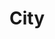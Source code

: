 ---
layout: category
id: city
nav: true
nav-order: 2
title: City
intro: Head for the buzz of the city, dipping into festive markets and catching dazzling shows as you soak up the electric atmosphere in the run-up to Christmas...
contents:
  - p: Match your luxury hotel pick with an outfit to suit your escape. From days exploring bustling markets and foodie gems, to evenings that require a smarter look for checking-in to talked-about restaurants and catching that must-see show, pair your boutique stay with a boutique look.
  - p: For her, a jumpsuit is perfect for layering with a cosy turtle neck, or they can match a long-sleeve evening dress with thick tights for a stylish evening look. For him, there’s no need look stuffy either, with warm pattern shirts dressed with a cord overshirt. Keep the kids toasty with thick statement knits that won’t lead to any complaints about the cold.
offers-title: Find your perfect city escape

products:
  - id: womens
    name: Women
    link: https://www.fatface.com/women
    product-list:
      - id: 948023
        name: Talia Cord Jumpsuit
        price: "59.50"
        link: "#product-link"
      - id: 948393
        name: Enise Stripe Turtle Neck
        price: "29.50"
        link: "#product-link"
      - id: 948014
        name: Ariana Silhouette Floral Dress
        price: "56.00"
        link: "#product-link"
      - id: 949690
        name: Camel Wool Coat
        price: "150.00"
        link: "#product-link"

  - id: mens
    name: Men
    link: https://www.fatface.com/men
    product-list:
      - id: 945544
        name: Cord Overshirt
        price: "55.00"
        link: "#product-link"
      - id: 946046
        name: Huckstepper Stripe Shirt
        price: "49.50"
        link: "#product-link"
      - id: 945134
        name: product title
        price: "59.00"
        link: Slim Dark Vintage Wash Jeans
      - id: 945476
        name: Cashmere Crew Sweat
        price: "99.00"
        link: "#product-link"

  - id: kids
    name: Kids
    link: https://www.fatface.com/kids
    product-list:
      - id: 948876
        name: Jade Embroidered Star Cord Dress
        price: "29.50"
        link: "#product-link"
      - id: 948882
        name: Lazer Spot Moleskin Penny Pinafore
        price: "22.50"
        link: "#product-link"
      - id: 948885
        name: Sequin Star Crew Neck Sweat
        price: "22.50"
        link: "#product-link"
      - id: 946173
        name: Plain Waffle Knit Crew Sweat
        price: "18.00"
        link: "#product-link"
      - id: 949035
        name: Stripe Contrast Raglan
        price: "9.50"
        link: "#product-link"
      - id: 946709
        name: Dark Wash Slim Jeans
        price: "18.00"
        link: "#product-link"
---